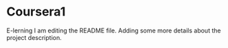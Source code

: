 # Coursera1
E-lerning
I am editing the README file. Adding some more details about the project description.
